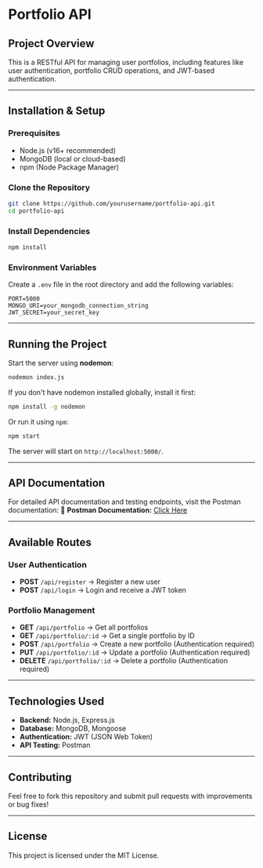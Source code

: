 # Portfolio API

## Project Overview

This is a RESTful API for managing user portfolios, including features like user authentication, portfolio CRUD operations, and JWT-based authentication.

---

## Installation & Setup

### Prerequisites

- Node.js (v16+ recommended)
- MongoDB (local or cloud-based)
- npm (Node Package Manager)

### Clone the Repository

```sh
git clone https://github.com/yourusername/portfolio-api.git
cd portfolio-api
```

### Install Dependencies

```sh
npm install
```

### Environment Variables

Create a `.env` file in the root directory and add the following variables:

```env
PORT=5000
MONGO_URI=your_mongodb_connection_string
JWT_SECRET=your_secret_key
```

---

## Running the Project

Start the server using **nodemon**:

```sh
nodemon index.js
```

If you don't have nodemon installed globally, install it first:

```sh
npm install -g nodemon
```

Or run it using `npm`:

```sh
npm start
```

The server will start on `http://localhost:5000/`.

---

## API Documentation

For detailed API documentation and testing endpoints, visit the Postman documentation: 📌 **Postman Documentation:** [Click Here](your_postman_documentation_link)

---

## Available Routes

### **User Authentication**

- **POST** `/api/register` → Register a new user
- **POST** `/api/login` → Login and receive a JWT token

### **Portfolio Management**

- **GET** `/api/portfolio` → Get all portfolios
- **GET** `/api/portfolio/:id` → Get a single portfolio by ID
- **POST** `/api/portfolio` → Create a new portfolio (Authentication required)
- **PUT** `/api/portfolio/:id` → Update a portfolio (Authentication required)
- **DELETE** `/api/portfolio/:id` → Delete a portfolio (Authentication required)

---

## Technologies Used

- **Backend:** Node.js, Express.js
- **Database:** MongoDB, Mongoose
- **Authentication:** JWT (JSON Web Token)
- **API Testing:** Postman

---

## Contributing

Feel free to fork this repository and submit pull requests with improvements or bug fixes!

---

## License

This project is licensed under the MIT License.

